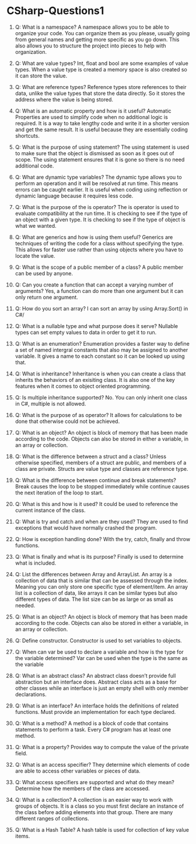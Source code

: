 # CSharp-Questions1

1.	Q: What is a namespace?	
	A namespace allows you to be able to organize your code. You can organize them as you please, usually going from general names and getting more specific as you go down. This also allows you to structure the project into pieces to help with organization.
	
2.	Q: What are value types?
	Int, float and bool are some examples of value types. When a value type is created a memory space is also created so it can store the value.
  
3.	Q: What are reference types?
	Reference types store references to their data, unlike the value types that 	store the data directly. So it stores the address where the value is being 	stored.

4.	Q: What is an automatic property and how is it useful?
	Automatic Properties are used to simplify code when no additional logic is required. It is a way to take lengthy code and write it in a shorter version and get the same result. It is useful because they are essentially coding shortcuts.
  
5.	Q: What is the purpose of using statement?
	The using statement is used to make sure that the object is dismissed as soon as it goes out of scope. The using statement ensures that it is gone so there is no need additional code.

6.	Q: What are dynamic type variables?
	The dynamic type allows you to perform an operation and it will be 	resolved at run time. This means errors can be caught earlier. It is useful 	when coding using reflection or dynamic language because it requires 	less code.

7.	Q: What is the purpose of the is operator?
	The is operator is used to evaluate compatibility at the run time. It is 	checking to see if the type of an object with a given type. It is checking to 	see if the type of object is what we wanted.

8.	Q: What are generics and how is using them useful?
	Generics are techniques of writing the code for a class without specifying 	the type. This allows for faster use rather than using objects where you 	have to locate the value.

9.	Q: What is the scope of a public member of a class?
	A public member can be used by anyone.

10.	Q: Can you create a function that can accept a varying number of arguments?
	Yes, a function can do more than one argument but it can only return one argument. 
  
11.	Q: How do you sort an array?
I can sort an array by using Array.Sort() in C#/

12.	Q: What is a nullable type and what purpose does it serve?
	Nullable types can set empty values to data in order to get it to run.
  
13.	Q: What is an enumeration?
	Enumeration provides a faster way to define a set of named intergral constants that also may be assigned to another variable. It gives a name to each constant so it can be looked up using that.


14.	Q: What is inheritance?
	Inheritance is when you can create a class that inherits the behaviors of 	an exisiting class. It is also one of the key features when it comes to 	object oriented programming.

15.	Q: Is multiple inheritance supported?
	No. You can only inherit one class in C#, multiple is not allowed.

16.	Q: What is the purpose of as operator?
	It allows for calculations to be done that otherwise could not be achieved.
  
17.	Q: What is an object? An object is block of memory that has been made according to the code. Objects can also be stored in either a variable, in an array or collection.

18.	Q: What is the difference between a struct and a class?
	Unless otherwise specified, members of a struct are public, and members 	of a class are private. Structs are value type and classes are reference 	type.
  
19.	Q: What is the difference between continue and break statements?
	Break causes the loop to be stopped immediately while continue causes 	the next iteration of the loop to start.



20.	Q: What is this and how is it used?
	It could be used to reference the current instance of the class.
  
21.	Q: What is try and catch and when are they used?
	They are used to find exceptions that would have normally crashed the program.

22.	Q: How is exception handling done?
	With the try, catch, finally and throw functions.
  
23.	Q: What is finally and what is its purpose?
	Finally is used to determine what is included.

24.	Q: List the differences between Array and ArrayList.
An array is a collection of data that is similar that can be assessed through the index. Meaning you can only store one specific type of element/item. An array list is a collection of data, like arrays it can be similar types but also different types of data. The list size can be as large or as small as needed.

25.	Q: What is an object?
	An object is block of memory that has been made according to the code. Objects can also be stored in either a variable, in an array or collection.

26.	Q: Define constructor.
	Constructor is used to set variables to objects.
  
27.	Q: When can var be used to declare a variable and how is the type for the variable determined?
    Var can be used when the type is the same as the variable

28.	Q: What is an abstract class? An abstract class doesn’t provide full abstraction but an interface does. Abstract class acts as a base for other classes while an interface is just an empty shell with only member declarations.


29.	Q: What is an interface?
	An interface holds the definitions of related functions. Must provide an implementation for each type declared.

30.	Q: What is a method?
A method is a block of code that contains statements to perform a task. Every C# program has at least one method.

31.	Q: What is a property?
Provides way to compute the value of the private field.

32.	Q: What is an access specifier? 
They determine which elements of code are able to access other variables or pieces of data.

33.	Q: What access specifiers are supported and what do they mean?
	Determine how the members of the class are accessed.  

34.	Q: What is a collection?
	A collection is an easier way to work with groups of objects. It is a class so you must first declare an instance of the class before adding elements into that group. There are many different ranges of collections.


35.	Q: What is a Hash Table?
	A hash table is used for collection of key value items.


